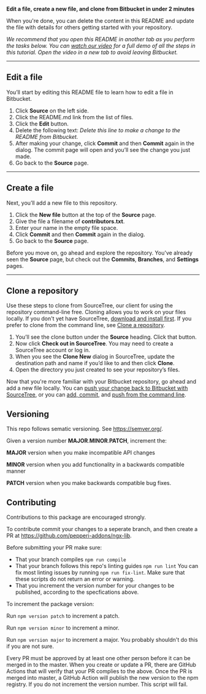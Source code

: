 **Edit a file, create a new file, and clone from Bitbucket in under 2 minutes**

When you're done, you can delete the content in this README and update the file with details for others getting started with your repository.

*We recommend that you open this README in another tab as you perform the tasks below. You can [watch our video](https://youtu.be/0ocf7u76WSo) for a full demo of all the steps in this tutorial. Open the video in a new tab to avoid leaving Bitbucket.*

---

## Edit a file

You’ll start by editing this README file to learn how to edit a file in Bitbucket.

1. Click **Source** on the left side.
2. Click the README.md link from the list of files.
3. Click the **Edit** button.
4. Delete the following text: *Delete this line to make a change to the README from Bitbucket.*
5. After making your change, click **Commit** and then **Commit** again in the dialog. The commit page will open and you’ll see the change you just made.
6. Go back to the **Source** page.

---

## Create a file

Next, you’ll add a new file to this repository.

1. Click the **New file** button at the top of the **Source** page.
2. Give the file a filename of **contributors.txt**.
3. Enter your name in the empty file space.
4. Click **Commit** and then **Commit** again in the dialog.
5. Go back to the **Source** page.

Before you move on, go ahead and explore the repository. You've already seen the **Source** page, but check out the **Commits**, **Branches**, and **Settings** pages.

---

## Clone a repository

Use these steps to clone from SourceTree, our client for using the repository command-line free. Cloning allows you to work on your files locally. If you don't yet have SourceTree, [download and install first](https://www.sourcetreeapp.com/). If you prefer to clone from the command line, see [Clone a repository](https://confluence.atlassian.com/x/4whODQ).

1. You’ll see the clone button under the **Source** heading. Click that button.
2. Now click **Check out in SourceTree**. You may need to create a SourceTree account or log in.
3. When you see the **Clone New** dialog in SourceTree, update the destination path and name if you’d like to and then click **Clone**.
4. Open the directory you just created to see your repository’s files.

Now that you're more familiar with your Bitbucket repository, go ahead and add a new file locally. You can [push your change back to Bitbucket with SourceTree](https://confluence.atlassian.com/x/iqyBMg), or you can [add, commit,](https://confluence.atlassian.com/x/8QhODQ) and [push from the command line](https://confluence.atlassian.com/x/NQ0zDQ).

## Versioning
This repo follows sematic versioning. See https://semver.org/.

Given a version number **MAJOR**.**MINOR**.**PATCH**, increment the:

**MAJOR** version when you make incompatible API changes

**MINOR** version when you add functionality in a backwards compatible manner

**PATCH** version when you make backwards compatible bug fixes.

## Contributing
Contributions to this package are encouraged strongly.

To contribute commit your changes to a seperate branch, and then create a PR at https://github.com/pepperi-addons/ngx-lib.

Before submitting your PR make sure:
- That your branch compiles `npm run compile`
- That your branch follows this repo's linting guides `npm run lint`
  You can fix most linting issues by running `npm run fix-lint`. Make sure that these scripts do not return an error or warning.
- That you increment the version number for your changes to be published, according to the specfications above.

To increment the package version:

Run `npm version patch` to increment a patch.

Run `npm version minor` to increment a minor.

Run `npm version major` to increment a major. You probably shouldn't do this if you are not sure.

Every PR must be approved by at least one other person before it can be merged in to the master.
When you create or update a PR, there are GitHub Actions that will verify that your PR complies to the above.
Once the PR is merged into master, a GitHub Action will publish the new version to the npm registry.
If you do not increment the version number. This script will fail.